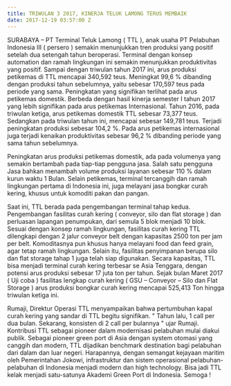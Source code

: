 ```yaml
---
title: TRIWULAN 3 2017, KINERJA TELUK LAMONG TERUS MEMBAIK
date: 2017-12-19 03:57:00 Z
---
```


SURABAYA – PT Terminal Teluk Lamong ( TTL ), anak usaha PT Pelabuhan Indonesia III ( persero ) semakin menunjukkan tren produksi yang positif setelah dua setengah tahun beroperasi. Terminal dengan konsep automation dan ramah lingkungan ini semakin menunjukkan produktivitas yang positif. Sampai dengan triwulan tahun 2017 ini, arus produksi petikemas di TTL mencapai 340,592 teus. Meningkat 99,6 % dibanding dengan produksi tahun sebelumnya, yaitu sebesar 170,597 teus pada periode yang sama. Peningkatan yang signifikan terlihat pada arus petikemas domestik. Berbeda dengan hasil kinerja semester I tahun 2017 yang lebih signifikan pada arus petikemas Internasional. Tahun 2016, pada triwulan ketiga, arus petikemas domestik TTL sebesar 73,377 teus. Sedangkan pada triwulan tahun ini, mencapai sebesar 149,781 teus. Terjadi peningkatan produksi sebesar 104,2 %.  Pada arus petikemas internasional juga terjadi kenaikan produktivitas sebesar 96,2 % dibanding periode yang sama tahun sebelumnya.

Peningkatan arus produksi petikemas domestik, ada pada volumenya yang semakin bertambah pada tiap-tiap pengguna jasa. Salah satu pengguna Jasa bahkan menambah volume produksi layanan sebesar 110 % dalam kurun waktu 1 Bulan. Selain petikemas, terminal tercanggih dan ramah lingkungan pertama di Indonesia ini, juga melayani jasa bongkar curah kering, khusus untuk komoditi pakan dan pangan.

Saat ini, TTL berada pada pengembangan terminal tahap kedua. Pengembangan fasilitas  curah kering ( conveyor, silo dan flat storage ) dan perluasan lapangan penumpukan, dari semula 5 blok menjadi 10 blok. Sesuai dengan konsep ramah lingkungan, fasilitas curah kering TTL dilengkapi dengan 2 jalur conveyor belt dengan kapasitas 2500 ton per jam per belt. Komoditasnya pun khusus hanya melayani food dan feed grain, agar tetap ramah lingkungan. Selain itu, fasilitas penyimpanan berupa silo dan flat storage tahap 1 juga telah siap digunakan. Secara kapasitas, TTL bisa menjadi terminal curah kering terbesar se Asia Tenggara, dengan potensi arus produksi sebesar 17 juta ton per tahun. Sejak bulan Maret 2017 ( Uji coba ) fasilitas lengkap curah kering ( GSU – Conveyor – Silo dan Flat Storage ) arus produksi bongkar curah kering mencapai 525,413 Ton hingga triwulan ketiga ini.

Rumaji, Direktur Operasi TTL menyampaikan bahwa pertumbuhan kapal curah kering yang sandar di TTL begitu signifikan. " Tahun lalu, 1 call per dua bulan. Sekarang, konsisten di 2 call per bulannya " ujar Rumaji. Kontribusi TTL sebagai pioneer dalam modernisasi pelabuhan mulai diakui publik. Sebagai pioneer green port di Asia dengan system otomasi yang canggih dan modern, TTL dijadikan benchmark destination bagi pelabuhan dari dalam dan luar negeri. Harapannya, dengan semangat kejayaan maritim oleh Pemerintahan Jokowi, infrastruktur dan sistem operasional pelabuhan-pelabuhan di Indonesia menjadi modern dan high technology. Bisa jadi TTL kelak menjadi satu-satunya Akademi Green Port di Indonesia. Semoga !​